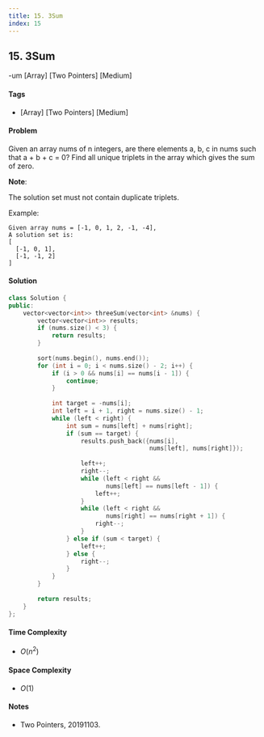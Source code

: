 ```yaml
---
title: 15. 3Sum
index: 15
---
```


## 15. 3Sum
-um [Array] [Two Pointers] [Medium]

#### Tags
- [Array] [Two Pointers] [Medium]

#### Problem
Given an array nums of n integers, are there elements a, b, c in nums such that a + b + c = 0? Find all unique triplets in the array which gives the sum of zero.

**Note**:

The solution set must not contain duplicate triplets.

Example:

    Given array nums = [-1, 0, 1, 2, -1, -4],
    A solution set is:
    [
      [-1, 0, 1],
      [-1, -1, 2]
    ]

#### Solution
``` C++
class Solution {
public:
    vector<vector<int>> threeSum(vector<int> &nums) {
        vector<vector<int>> results;
        if (nums.size() < 3) {
            return results;
        }
        
        sort(nums.begin(), nums.end());
        for (int i = 0; i < nums.size() - 2; i++) {
            if (i > 0 && nums[i] == nums[i - 1]) {
                continue;
            }
            
            int target = -nums[i];
            int left = i + 1, right = nums.size() - 1;
            while (left < right) {
                int sum = nums[left] + nums[right];
                if (sum == target) {
                    results.push_back({nums[i], 
                                       nums[left], nums[right]});
                    
                    left++;
                    right--;
                    while (left < right && 
                           nums[left] == nums[left - 1]) {
                        left++;
                    }
                    while (left < right && 
                           nums[right] == nums[right + 1]) {
                        right--;
                    }
                } else if (sum < target) {
                    left++;
                } else {
                    right--;
                }
            }
        }
        
        return results;
    }
};
```

#### Time Complexity
- $O(n^2)$

#### Space Complexity
- $O(1)$

#### Notes
- Two Pointers, 20191103.

